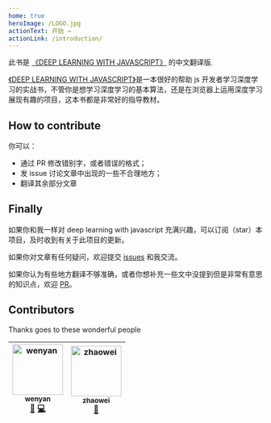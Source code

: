 ```yaml
---
home: true
heroImage: /LOGO.jpg
actionText: 开始 →
actionLink: /introduction/
---
```


此书是 [《DEEP LEARNING WITH JAVASCRIPT》](https://livebook.manning.com/book/deep-learning-with-javascript/welcome/v-8/) 的中文翻译版.

[《DEEP LEARNING WITH JAVASCRIPT》](https://livebook.manning.com/book/deep-learning-with-javascript/welcome/v-8/)是一本很好的帮助 js 开发者学习深度学习的实战书，不管你是想学习深度学习的基本算法，还是在浏览器上运用深度学习展现有趣的项目，这本书都是非常好的指导教材。

## How to contribute

你可以：

- 通过 PR 修改错别字，或者错误的格式；
- 发 issue 讨论文章中出现的一些不合理地方；
- 翻译其余部分文章

## Finally

如果你和我一样对 deep learning with javascript 充满兴趣，可以订阅（star）本项目，及时收到有关于此项目的更新。

如果你对文章有任何疑问，欢迎提交 [issues](https://github.com/Wendydesigner/DLwithjs---chinese/issues) 和我交流。

如果你认为有些地方翻译不够准确，或者你想补充一些文中没提到但是非常有意思的知识点，欢迎 [PR](https://github.com/Wendydesigner/DLwithjs---chinese/pulls)。

## Contributors

Thanks goes to these wonderful people

<!-- ALL-CONTRIBUTORS-LIST:START - Do not remove or modify this section -->
<!-- prettier-ignore -->
| [<img src="https://avatars3.githubusercontent.com/u/32283997?s=460&v=4" width="100px;" alt="wenyan"/><br /><sub><b>wenyan</b></sub>](https://github.com/Wendydesigner)<br />[📖](https://github.com/Wendydesigner/deep-learning-with-javascript-in-chinese/commits?author=Wendydesigner "Documentation") [💻](https://github.com/Wendydesigner/deep-learning-with-javascript-in-chinese/commits?author=Wendydesigner "Code") | [<img src="https://avatars2.githubusercontent.com/u/18010840?s=460&v=4" width="100px;" alt="zhaowei"/><br /><sub><b>zhaowei</b></sub>](https://github.com/zhaowei555)<br />[📖](https://github.com/Wendydesigner/deep-learning-with-javascript-in-chinese/commits?author=zhaowei555 "Documentation") |
| :---: | :---: |

<!-- ALL-CONTRIBUTORS-LIST:END -->
